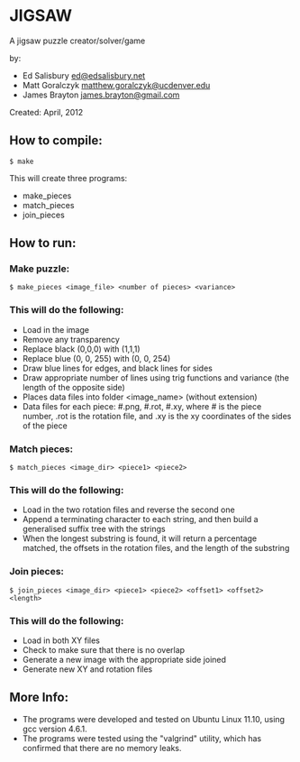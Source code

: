 JIGSAW
======

A jigsaw puzzle creator/solver/game

by:
* Ed Salisbury <ed@edsalisbury.net>
* Matt Goralczyk <matthew.goralczyk@ucdenver.edu>
* James Brayton <james.brayton@gmail.com>

Created: April, 2012

How to compile:
---------------
    $ make

This will create three programs:
* make_pieces
* match_pieces
* join_pieces

How to run:
-----------

### Make puzzle:

    $ make_pieces <image_file> <number of pieces> <variance>

### This will do the following:
* Load in the image
* Remove any transparency
* Replace black (0,0,0) with (1,1,1)
* Replace blue (0, 0, 255) with (0, 0, 254)
* Draw blue lines for edges, and black lines for sides
* Draw appropriate number of lines using trig functions and variance (the length of the opposite side)
* Places data files into folder <image_name> (without extension)
* Data files for each piece: #.png, #.rot, #.xy, where # is the piece number, .rot is the rotation file, and .xy is the xy coordinates of the sides of the piece

### Match pieces:

    $ match_pieces <image_dir> <piece1> <piece2>

### This will do the following:
* Load in the two rotation files and reverse the second one
* Append a terminating character to each string, and then build a generalised suffix tree with the strings
* When the longest substring is found, it will return a percentage matched, the offsets in the rotation files, and the length of the substring

### Join pieces:

    $ join_pieces <image_dir> <piece1> <piece2> <offset1> <offset2> <length>

### This will do the following:
* Load in both XY files
* Check to make sure that there is no overlap
* Generate a new image with the appropriate side joined
* Generate new XY and rotation files

More Info:
----------

* The programs were developed and tested on Ubuntu Linux 11.10, using gcc version 4.6.1.
* The programs were tested using the "valgrind" utility, which has confirmed that there are no memory leaks.
